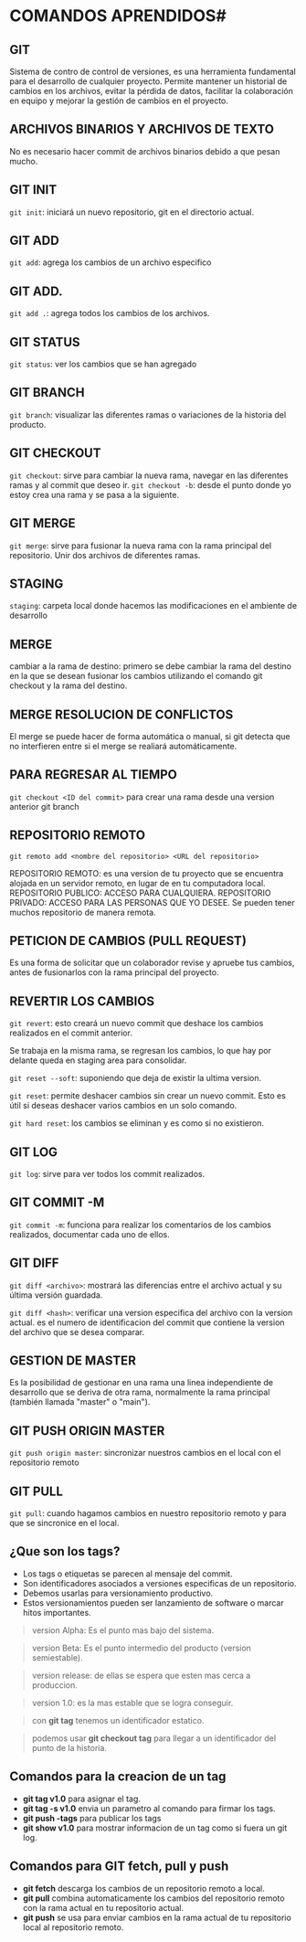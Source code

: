# COMANDOS APRENDIDOS#

## GIT
Sistema de contro de control de versiones, es una herramienta fundamental para el desarrollo de cualquier proyecto.
Permite mantener un historial de cambios en los archivos, evitar la pérdida de datos, facilitar la colaboración en equipo y mejorar la gestión de cambios en el proyecto.

## ARCHIVOS BINARIOS Y ARCHIVOS DE TEXTO
No es necesario hacer commit de archivos binarios debido a que pesan mucho.

## GIT INIT
`git init`: iniciará un nuevo repositorio, git en el directorio actual.

## GIT ADD
`git add`: agrega los cambios de un archivo especifico

## GIT ADD.
`git add .`: agrega todos los cambios de los archivos.

## GIT STATUS
`git status`: ver los cambios que se han agregado

## GIT BRANCH
`git branch`: visualizar las diferentes ramas o variaciones de la historia del producto.

## GIT CHECKOUT
`git checkout`: sirve para cambiar la nueva rama, navegar en las diferentes ramas y al commit que deseo ir.
`git checkout -b`: desde el punto donde yo estoy crea una rama y se pasa a la siguiente.

## GIT MERGE
`git merge`: sirve para fusionar la nueva rama con la rama principal del repositorio. Unir dos archivos de diferentes ramas.

## STAGING
`staging`: carpeta local donde hacemos las modificaciones en el ambiente de desarrollo 

## MERGE
cambiar a la rama de destino: primero se debe cambiar la rama del destino en la que se desean fusionar los cambios utilizando el comando git checkout y la rama del destino.

## MERGE RESOLUCION DE CONFLICTOS
El merge se puede hacer de forma automática o manual, si git detecta que no interfieren entre si el merge se realiará automáticamente.


## PARA REGRESAR AL TIEMPO
`git checkout <ID del commit>` para crear una rama desde una version anterior git branch <nombre de la nueva rama><ID del commit>

## REPOSITORIO REMOTO
`git remoto add <nombre del repositorio> <URL del repositorio>`

REPOSITORIO REMOTO: es una version de tu proyecto que se encuentra alojada en un servidor remoto, en lugar de en tu computadora local.
REPOSITORIO PUBLICO: ACCESO PARA CUALQUIERA.
REPOSITORIO PRIVADO: ACCESO PARA LAS PERSONAS QUE YO DESEE.
Se pueden tener muchos repositorio de manera remota.

## PETICION DE CAMBIOS (PULL REQUEST)
Es una forma de solicitar que un colaborador revise y apruebe tus cambios, antes de fusionarlos con la rama principal del proyecto. 


## REVERTIR LOS CAMBIOS 
`git revert`: <ID del commit> esto creará un nuevo commit que deshace los cambios realizados en el commit anterior.

Se trabaja en la misma rama, se regresan los cambios, lo que hay por delante queda en staging area para consolidar.

`git reset --soft`: suponiendo que deja de existir la ultima version.

`git reset`: permite deshacer cambios sin crear un nuevo commit. Esto es útil si deseas deshacer varios cambios en un solo comando.

`git hard reset`: los cambios se eliminan y es como si no existieron.


## GIT LOG
`git log`: sirve para ver todos los commit realizados.

## GIT COMMIT -M
`git commit -m`: funciona para realizar los comentarios de los cambios realizados, documentar cada uno de ellos.

## GIT DIFF
`git diff <archivo>`: mostrará las diferencias entre el archivo actual y su última versión guardada.


`git diff <hash>`: verificar una version especifica del archivo con la version actual.
<hash> es el numero de identificacion del commit que contiene la version del archivo que se desea comparar.

## GESTION DE MASTER
Es la posibilidad de gestionar en una rama una linea independiente de desarrollo que se deriva de otra rama, normalmente la rama principal (también llamada "master" o "main").


## GIT PUSH ORIGIN MASTER
`git push origin master`: sincronizar nuestros cambios en el local con el repositorio remoto

## GIT PULL
`git pull`: cuando hagamos cambios en nuestro repositorio remoto y para que se sincronice en el local.


## ¿Que son los tags?
- Los tags o etiquetas se parecen al mensaje del commit.
- Son identificadores asociados a versiones especificas de un repositorio.
- Debemos usarlas para versionamiento productivo.
- Estos versionamientos pueden ser lanzamiento de software o marcar hitos importantes.
> version Alpha: Es el punto mas bajo del sistema.

> version Beta: Es el punto intermedio del producto (version semiestable).

> version release: de ellas se espera que esten mas cerca a produccion.

> version 1.0: es la mas estable que se logra conseguir.

> con **git tag** tenemos un identificador estatico.

> podemos usar **git checkout tag** para llegar a un identificador del punto de la historia.

## Comandos para la creacion de un tag
- **git tag v1.0** para asignar el tag.
- **git tag -s v1.0** envia un parametro al comando para firmar los tags.
- **git push -tags** para publicar los tags
- **git show v1.0** para mostrar informacion de un tag como si fuera un git log.

## Comandos para GIT fetch, pull y push
- **git fetch** descarga los cambios de un repositorio remoto a local.
- **git pull** combina automaticamente los cambios del repositorio remoto con la rama actual en tu repositorio actual.
- **git push** se usa para enviar cambios en la rama actual de tu repositorio local al repositorio remoto.
